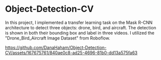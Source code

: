 # Object-Detection-CV
In this project, I implemented a transfer learning task on the Mask R-CNN architecture to detect three objects: drone, bird, and aircraft. 
The detection is shown in both their bounding box and label in three videos.
I utilized the "Drone_Bird_Aircraft Image Dataset" from Roboflow.


https://github.com/DanaHaham/Object-Detection-CV/assets/167675761/840ae0c8-ad25-4696-81b0-dd13a575fa63




